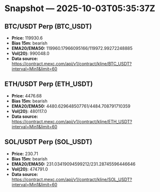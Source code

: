 # Snapshot — 2025-10-03T05:35:37Z

## BTC/USDT Perp (BTC_USDT)
- **Price:** 119930.6
- **Bias 15m:** bearish
- **EMA20/EMA50:** 119960.17966095166/119972.99272248885
- **Vol(20):** 990048.0
- **Data source:** https://contract.mexc.com/api/v1/contract/kline/BTC_USDT?interval=Min1&limit=60

## ETH/USDT Perp (ETH_USDT)
- **Price:** 4476.68
- **Bias 15m:** bearish
- **EMA20/EMA50:** 4480.629648507761/4484.708791710359
- **Vol(20):** 480117.0
- **Data source:** https://contract.mexc.com/api/v1/contract/kline/ETH_USDT?interval=Min1&limit=60

## SOL/USDT Perp (SOL_USDT)
- **Price:** 230.71
- **Bias 15m:** bearish
- **EMA20/EMA50:** 231.03419094599212/231.28745596446646
- **Vol(20):** 474791.0
- **Data source:** https://contract.mexc.com/api/v1/contract/kline/SOL_USDT?interval=Min1&limit=60

